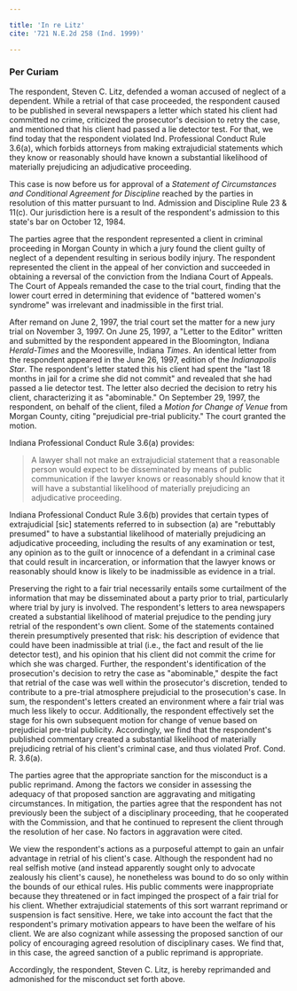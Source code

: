```yaml
---

title: 'In re Litz'
cite: '721 N.E.2d 258 (Ind. 1999)'

---
```


### Per Curiam

The respondent, Steven C. Litz, defended a woman accused of neglect of a dependent. While a retrial of that case proceeded, the respondent caused to be published in several newspapers a letter which stated his client had committed no crime, criticized the prosecutor's decision to retry the case, and mentioned that his client had passed a lie detector test. For that, we find today that the respondent violated Ind. Professional Conduct Rule 3.6(a), which forbids attorneys from making extrajudicial statements which they know or reasonably should have known a substantial likelihood of materially prejudicing an adjudicative proceeding.

This case is now before us for approval of a _Statement of Circumstances and Conditional Agreement for Discipline_ reached by the parties in resolution of this matter pursuant to Ind. Admission and Discipline Rule 23 & 11(c). Our jurisdiction here is a result of the respondent's admission to this state's bar on October 12, 1984.

The parties agree that the respondent represented a client in criminal proceeding in Morgan County in which a jury found the client guilty of neglect of a dependent resulting in serious bodily injury. The respondent represented the client in the appeal of her conviction and succeeded in obtaining a reversal of the conviction from the Indiana Court of Appeals. The Court of Appeals remanded the case to the trial court, finding that the lower court erred in determining that evidence of "battered women's syndrome" was irrelevant and inadmissible in the first trial.

After remand on June 2, 1997, the trial court set the matter for a new jury trial on November 3, 1997. On June 25, 1997, a "Letter to the Editor" written and submitted by the respondent appeared in the Bloomington, Indiana _Herald-Times_ and the Mooresville, Indiana _Times_. An identical letter from the respondent appeared in the June 26, 1997, edition of the _Indianapolis Star_. The respondent's letter stated this his client had spent the "last 18 months in jail for a crime she did not commit" and revealed that she had passed a lie detector test. The letter also decried the decision to retry his client, characterizing it as "abominable." On September 29, 1997, the respondent, on behalf of the client, filed a _Motion for Change of Venue_ from Morgan County, citing "prejudicial pre-trial publicity." The court granted the motion.

Indiana Professional Conduct Rule 3.6(a) provides:

> A lawyer shall not make an extrajudicial statement that a reasonable person would expect to be disseminated by means of public communication if the lawyer knows or reasonably should know that it will have a substantial likelihood of materially prejudicing an adjudicative proceeding.

Indiana Professional Conduct Rule 3.6(b) provides that certain types of extrajudicial [sic] statements referred to in subsection (a) are "rebuttably presumed" to have a substantial likelihood of materially prejudicing an adjudicative proceeding, including the results of any examination or test, any opinion as to the guilt or innocence of a defendant in a criminal case that could result in incarceration, or information that the lawyer knows or reasonably should know is likely to be inadmissible as evidence in a trial.

Preserving the right to a fair trial necessarily entails some curtailment of the information that may be disseminated about a party prior to trial, particularly where trial by jury is involved. The respondent's letters to area newspapers created a substantial likelihood of material prejudice to the pending jury retrial of the respondent's own client. Some of the statements contained therein presumptively presented that risk: his description of evidence that could have been inadmissible at trial (i.e., the fact and result of the lie detector test), and his opinion that his client did not commit the crime for which she was charged. Further, the respondent's identification of the prosecution's decision to retry the case as "abominable," despite the fact that retrial of the case was well within the prosecutor's discretion, tended to contribute to a pre-trial atmosphere prejudicial to the prosecution's case. In sum, the respondent's letters created an environment where a fair trial was much less likely to occur. Additionally, the respondent effectively set the stage for his own subsequent motion for change of venue based on prejudicial pre-trial publicity. Accordingly, we find that the respondent's published commentary created a substantial likelihood of materially prejudicing retrial of his client's criminal case, and thus violated Prof. Cond. R. 3.6(a).

The parties agree that the appropriate sanction for the misconduct is a public reprimand. Among the factors we consider in assessing the adequacy of that proposed sanction are aggravating and mitigating circumstances. In mitigation, the parties agree that the respondent has not previously been the subject of a disciplinary proceeding, that he cooperated with the Commission, and that he continued to represent the client through the resolution of her case. No factors in aggravation were cited.

We view the respondent's actions as a purposeful attempt to gain an unfair advantage in retrial of his client's case. Although the respondent had no real selfish motive (and instead apparently sought only to advocate zealously his client's cause), he nonetheless was bound to do so only within the bounds of our ethical rules. His public comments were inappropriate because they threatened or in fact impinged the prospect of a fair trial for his client. Whether extrajudicial statements of this sort warrant reprimand or suspension is fact sensitive. Here, we take into account the fact that the respondent's primary motivation appears to have been the welfare of his client. We are also cognizant while assessing the proposed sanction of our policy of encouraging agreed resolution of disciplinary cases. We find that, in this case, the agreed sanction of a public reprimand is appropriate.

Accordingly, the respondent, Steven C. Litz, is hereby reprimanded and admonished for the misconduct set forth above.
